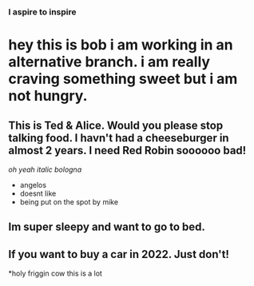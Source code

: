 

### I aspire to inspire

# hey this is bob i am working in an alternative branch. i am really craving something sweet but i am not hungry.

## This is Ted & Alice. Would you please stop talking food. I havn't had a cheeseburger in almost 2 years. I need Red Robin soooooo bad!


*oh yeah italic bologna* 

- angelos
- doesnt like
- being put on the spot by mike 
## Im super sleepy and want to go to bed.

## If you want to buy a car in 2022. Just don't!

*holy friggin cow this is a lot
